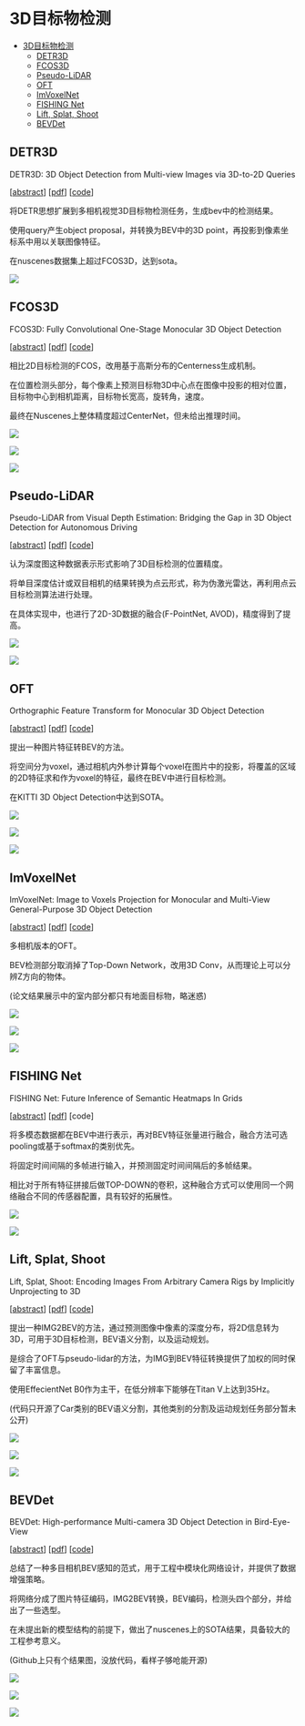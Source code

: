 <!--
 * @Date: 2022-01-09 11:17:34
 * @LastEditTime: 2022-01-19 21:16:00
 * @LastEditors: Li Xiang
 * @Description: 
 * @FilePath: \paper_notes\3d_object_detection.md
-->

# 3D目标物检测

- [3D目标物检测](#3d目标物检测)
  - [DETR3D](#detr3d)
  - [FCOS3D](#fcos3d)
  - [Pseudo-LiDAR](#pseudo-lidar)
  - [OFT](#oft)
  - [ImVoxelNet](#imvoxelnet)
  - [FISHING Net](#fishing-net)
  - [Lift, Splat, Shoot](#lift-splat-shoot)
  - [BEVDet](#bevdet)

## DETR3D

DETR3D: 3D Object Detection from Multi-view Images via 3D-to-2D Queries

[[abstract](https://arxiv.org/abs/2110.06922)]
[[pdf](https://arxiv.org/pdf/2104.10956)]
[[code](https://github.com/WangYueFt/detr3d)]

将DETR思想扩展到多相机视觉3D目标物检测任务，生成bev中的检测结果。

使用query产生object proposal，并转换为BEV中的3D point，再投影到像素坐标系中用以关联图像特征。

在nuscenes数据集上超过FCOS3D，达到sota。

![](images/2022-01-09-12-45-38.png)

## FCOS3D

FCOS3D: Fully Convolutional One-Stage Monocular 3D Object Detection

[[abstract](https://arxiv.org/abs/2104.10956)]
[[pdf](https://arxiv.org/pdf/2104.10956)]
[[code](https://github.com/open-mmlab/mmdetection3d/blob/master/configs/fcos3d/README.md)]

相比2D目标检测的FCOS，改用基于高斯分布的Centerness生成机制。

在位置检测头部分，每个像素上预测目标物3D中心点在图像中投影的相对位置，目标物中心到相机距离，目标物长宽高，旋转角，速度。

最终在Nuscenes上整体精度超过CenterNet，但未给出推理时间。

![](images/2022-01-12-22-12-17.png)

![](images/2022-01-12-22-13-57.png)

![](images/2022-01-12-22-21-52.png)

## Pseudo-LiDAR

Pseudo-LiDAR from Visual Depth Estimation: Bridging the Gap in 3D Object Detection for Autonomous Driving

[[abstract](https://arxiv.org/abs/1812.07179)]
[[pdf](https://arxiv.org/pdf/1812.07179)]
[[code](https://github.com/mileyan/pseudo_lidar)]

认为深度图这种数据表示形式影响了3D目标检测的位置精度。

将单目深度估计或双目相机的结果转换为点云形式，称为伪激光雷达，再利用点云目标检测算法进行处理。

在具体实现中，也进行了2D-3D数据的融合(F-PointNet, AVOD)，精度得到了提高。

![](images/2022-01-15-21-18-25.png)

![](images/2022-01-15-21-17-43.png)

## OFT

Orthographic Feature Transform for Monocular 3D Object Detection

[[abstract](https://arxiv.org/abs/1811.08188)]
[[pdf](https://arxiv.org/pdf/1811.08188)]
[[code](https://github.com/tom-roddick/oft)]

提出一种图片特征转BEV的方法。

将空间分为voxel，通过相机内外参计算每个voxel在图片中的投影，将覆盖的区域的2D特征求和作为voxel的特征，最终在BEV中进行目标检测。

在KITTI 3D Object Detection中达到SOTA。

![](images/2022-01-15-21-23-15.png)

![](images/2022-01-15-21-19-58.png)

![](images/2022-01-15-21-25-54.png)

## ImVoxelNet
ImVoxelNet: Image to Voxels Projection for Monocular and Multi-View General-Purpose 3D Object Detection

[[abstract](https://arxiv.org/abs/2106.01178)]
[[pdf](https://arxiv.org/pdf/2106.01178)]
[[code](https://github.com/saic-vul/imvoxelnet)]

多相机版本的OFT。

BEV检测部分取消掉了Top-Down Network，改用3D Conv，从而理论上可以分辨Z方向的物体。

(论文结果展示中的室内部分都只有地面目标物，略迷惑)

![](images/2022-01-16-20-29-05.png)

![](images/2022-01-16-20-33-33.png)

![](images/2022-01-16-20-34-22.png)

## FISHING Net
FISHING Net: Future Inference of Semantic Heatmaps In Grids

[[abstract](https://arxiv.org/abs/2006.09917)]
[[pdf](https://arxiv.org/pdf/2006.09917)]
[code]

将多模态数据都在BEV中进行表示，再对BEV特征张量进行融合，融合方法可选pooling或基于softmax的类别优先。

将固定时间间隔的多帧进行输入，并预测固定时间间隔后的多帧结果。

相比对于所有特征拼接后做TOP-DOWN的卷积，这种融合方式可以使用同一个网络融合不同的传感器配置，具有较好的拓展性。

![](images/2022-01-17-21-50-21.png)

![](images/2022-01-17-21-56-23.png)

## Lift, Splat, Shoot

Lift, Splat, Shoot: Encoding Images From Arbitrary Camera Rigs by Implicitly Unprojecting to 3D

[[abstract](https://arxiv.org/abs/2008.05711)]
[[pdf](https://arxiv.org/pdf/2008.05711)]
[[code](https://github.com/nv-tlabs/lift-splat-shoot)]

提出一种IMG2BEV的方法，通过预测图像中像素的深度分布，将2D信息转为3D，可用于3D目标检测，BEV语义分割，以及运动规划。

是综合了OFT与pseudo-lidar的方法，为IMG到BEV特征转换提供了加权的同时保留了丰富信息。

使用EffecientNet B0作为主干，在低分辨率下能够在Titan V上达到35Hz。

(代码只开源了Car类别的BEV语义分割，其他类别的分割及运动规划任务部分暂未公开)

![](images/2022-01-19-21-11-23.png)

![](images/2022-01-19-21-16-30.png)

![](images/2022-01-19-21-16-00.png)

## BEVDet

BEVDet: High-performance Multi-camera 3D Object Detection in Bird-Eye-View

[[abstract](https://arxiv.org/abs/2112.11790)]
[[pdf](https://arxiv.org/pdf/2112.11790)]
[[code](https://github.com/HuangJunJie2017/BEVDet)]

总结了一种多目相机BEV感知的范式，用于工程中模块化网络设计，并提供了数据增强策略。

将网络分成了图片特征编码，IMG2BEV转换，BEV编码，检测头四个部分，并给出了一些选型。

在未提出新的模型结构的前提下，做出了nuscenes上的SOTA结果，具备较大的工程参考意义。

(Github上只有个结果图，没放代码，看样子够呛能开源)

![](images/2022-01-18-21-51-44.png)

![](images/2022-01-18-21-53-06.png)

![](images/2022-01-18-21-54-24.png)